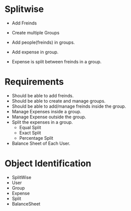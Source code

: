 

# Splitwise 

* Add Freinds 
* Create multiple Groups 

* Add people(freinds) in groups.
* Add expense in group. 
* Expense is split between freinds in a group. 


# Requirements 

* Should be able to add freinds. 
* Should be able to create and manage groups. 
* Should be able to add/manage freinds inside the group. 
* Manage Expenses inside a group. 
* Manage Expense outside the group. 
* Split the expenses in a group.
  * Equal Split
  * Exact Split 
  * Percentage Split 
* Balance Sheet of Each User.


# Object Identification
 
* SplitWise 
* User
* Group
* Expense
* Split 
* BalanceSheet 



